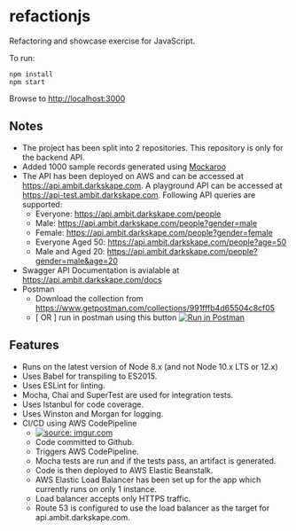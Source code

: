 # refactionjs

Refactoring and showcase exercise for JavaScript.

To run:

```
npm install
npm start
```

Browse to [http://localhost:3000](http://localhost:3000)

## Notes
- The project has been split into 2 repositories. This repository is only for the backend API.
- Added 1000 sample records generated using [Mockaroo](https://mockaroo.com/)
- The API has been deployed on AWS and can be accessed at https://api.ambit.darkskape.com. A playground API can be accessed at https://api-test.ambit.darkskape.com. Following API queries are supported:
  - Everyone: https://api.ambit.darkskape.com/people
  - Male: https://api.ambit.darkskape.com/people?gender=male
  - Female: https://api.ambit.darkskape.com/people?gender=female
  - Everyone Aged 50: https://api.ambit.darkskape.com/people?age=50
  - Male and Aged 20: https://api.ambit.darkskape.com/people?gender=male&age=20
- Swagger API Documentation is avialable at https://api.ambit.darkskape.com/docs
- Postman
  - Download the collection from https://www.getpostman.com/collections/991fffb4d65504c8cf05
  - \[ OR \] run in postman using this button [![Run in Postman](https://run.pstmn.io/button.svg)](https://app.getpostman.com/run-collection/991fffb4d65504c8cf05)

## Features
- Runs on the latest version of Node 8.x (and not Node 10.x LTS or 12.x)
- Uses Babel for transpiling to ES2015.
- Uses ESLint for linting.
- Mocha, Chai and SuperTest are used for integration tests.
- Uses Istanbul for code coverage.
- Uses Winston and Morgan for logging.
- CI/CD using AWS CodePipeline
  - <a href="https://imgur.com/XPpcrsL"><img src="https://i.imgur.com/XPpcrsL.png" title="source: imgur.com" /></a>
  - Code committed to Github.
  - Triggers AWS CodePipeline.
  - Mocha tests are run and if the tests pass, an artifact is generated.
  - Code is then deployed to AWS Elastic Beanstalk.
  - AWS Elastic Load Balancer has been set up for the app which currently runs on only 1 instance.
  - Load balancer accepts only HTTPS traffic.
  - Route 53 is configured to use the load balancer as the target for api.ambit.darkskape.com.
